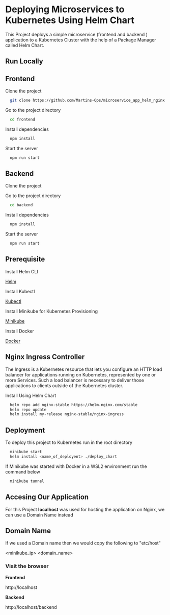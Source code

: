 # Deploying Microservices to Kubernetes Using Helm Chart

This Project deploys a simple microservice (frontend and backend ) application to a Kubernetes Cluster with the help of a Package Manager called Helm Chart.
## Run Locally

## Frontend

Clone the project

```bash
  git clone https://github.com/Martins-Ops/microservice_app_helm_nginx.git
```
Go to the project directory

```bash
  cd frontend
```

Install dependencies

```bash
  npm install
```

Start the server

```bash
  npm run start
```

## Backend

Clone the project

Go to the project directory

```bash
  cd backend
```

Install dependencies

```bash
  npm install
```

Start the server

```bash
  npm run start
```


## Prerequisite

Install Helm CLI

[Helm](https://helm.sh)

Install Kubectl

[Kubectl](https://kubernetes.io)

Install Minikube for Kubernetes Provisioning

[Minikube](https://minikube.sigs.k8s.io/docs/start/)

Install Docker

[Docker](https://docs.docker.com/engine/install/ubuntu/)

    
## Nginx Ingress Controller

The Ingress is a Kubernetes resource that lets you configure an HTTP load balancer for applications running on Kubernetes, represented by one or more Services. Such a load balancer is necessary to deliver those applications to clients outside of the Kubernetes cluster.

Install Using Helm Chart

```bash
  helm repo add nginx-stable https://helm.nginx.com/stable
  helm repo update
  helm install my-release nginx-stable/nginx-ingress
```

## Deployment

To deploy this project to Kubernetes run in the root directory

```bash
  minikube start 
  helm install <name_of_deployent> ./deploy_chart
```

If Minikube was started with Docker in a WSL2 environment run the command below

```bash
  minikube tunnel
```

## Accesing Our Application

For this Project **localhost** was used for hosting the application on Nginx, we can use a Domain Name instead

## Domain Name

If we used a Domain name then we would copy the following to "etc/host" 

<minikube_ip>  <domain_name>

### Visit the browser

**Frontend**

http://localhost

**Backend**

http://localhost/backend


